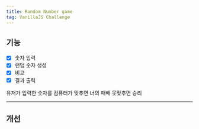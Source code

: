 ```yaml
---
title: Random Number game
tag: VanillaJS Challenge
---
```




## 기능

- [x] 숫자 입력
- [x] 랜덤 숫자 생성
- [x] 비교
- [x] 결과 출력

유저가 입력한 숫자를 컴퓨터가 맞추면 너의 패배 못맞추면 승리

---

## 개선


